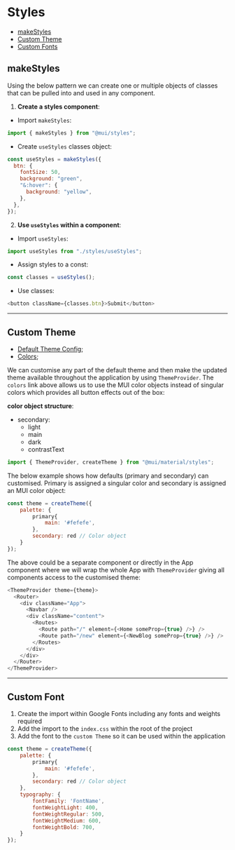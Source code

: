 # Styles

- [makeStyles]()
- [Custom Theme]()
- [Custom Fonts]()

## makeStyles

Using the below pattern we can create one or multiple objects of classes that can be pulled into and used in any component.

1. **Create a styles component**:

- Import `makeStyles`:

```js
import { makeStyles } from "@mui/styles";
```

- Create `useStyles` classes object:

```js
const useStyles = makeStyles({
  btn: {
    fontSize: 50,
    background: "green",
    "&:hover": {
      background: "yellow",
    },
  },
});
```

2. **Use `useStyles` within a component**:

- Import `useStyles`:

```js
import useStyles from "./styles/useStyles";
```

- Assign styles to a const:

```js
const classes = useStyles();
```

- Use classes:

```js
<button className={classes.btn}>Submit</button>
```

---

## Custom Theme

- [Default Theme Config](https://mui.com/customization/default-theme/#explore);
- [Colors](https://mui.com/customization/color/#picking-colors);

We can customise any part of the default theme and then make the updated theme available throughout the application by using `ThemeProvider`.
The `colors` link above allows us to use the MUI color objects instead of singular colors which provides all button effects out of the box:

**color object structure**:

- secondary:
  - light
  - main
  - dark
  - contrastText

```js
import { ThemeProvider, createTheme } from "@mui/material/styles";
```

The below example shows how defaults (primary and secondary) can customised. Primary is assigned a singular color and secondary is assigned an MUI color object:

```js
const theme = createTheme({
    palette: {
        primary{
            main: '#fefefe',
        },
        secondary: red // Color object
    }
});
```

The above could be a separate component or directly in the App component where we will wrap the whole App with `ThemeProvider` giving all components access to the customised theme:

```js
<ThemeProvider theme={theme}>
  <Router>
    <div className="App">
      <Navbar />
      <div className="content">
        <Routes>
          <Route path="/" element={<Home someProp={true} />} />
          <Route path="/new" element={<NewBlog someProp={true} />} />
        </Routes>
      </div>
    </div>
  </Router>
</ThemeProvider>
```

---

## Custom Font

1. Create the import within Google Fonts including any fonts and weights required
2. Add the import to the `index.css` within the root of the project
3. Add the font to the `custom Theme` so it can be used within the application

```js
const theme = createTheme({
    palette: {
        primary{
            main: '#fefefe',
        },
        secondary: red // Color object
    },
    typography: {
        fontFamily: 'FontName',
        fontWeightLight: 400,
        fontWeightRegular: 500,
        fontWeightMedium: 600,
        fontWeightBold: 700,
    }
});
```
